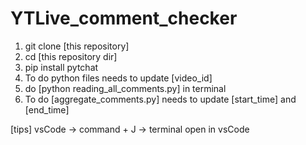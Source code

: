 # YTLive_comment_checker

1. git clone [this repository]
2. cd [this repository dir]
3. pip install pytchat
4. To do python files needs to update [video_id]
5. do [python reading_all_comments.py] in terminal
6. To do [aggregate_comments.py] needs to update [start_time] and [end_time]

[tips]
vsCode
→ command + J
→ terminal open in vsCode
